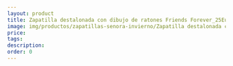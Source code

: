 ```yaml
---
layout: product
title: Zapatilla destalonada con dibujo de ratones Friends Forever_25Eu
image: img/productos/zapatillas-senora-invierno/Zapatilla destalonada con dibujo de ratones Friends Forever_25Eu.jpeg
price: 
tags: 
description: 
order: 0
---
```

